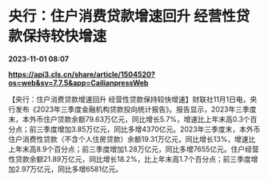 # 央行：住户消费贷款增速回升 经营性贷款保持较快增速

**2023-11-01 08:07**

**https://api3.cls.cn/share/article/1504520?os=web&sv=7.7.5&app=CailianpressWeb**

【央行：住户消费贷款增速回升 经营性贷款保持较快增速】财联社11月1日电，央行发布《2023年三季度金融机构贷款投向统计报告》。报告显示，2023年三季度末，本外币住户贷款余额79.63万亿元，同比增长5.7%，增速比上年末高0.3个百分点；前三季度增加3.85万亿元，同比多增4370亿元。2023年三季度末，本外币住户消费性贷款（不含个人住房贷款）余额19.31万亿元，同比增长13%，增速比上年末高8.9个百分点；前三季度增加1.28万亿元，同比多增7655亿元。住户经营性贷款余额21.89万亿元，同比增长18.2%，比上年末高1.7个百分点；前三季度增加2.97万亿元，同比多增6581亿元。